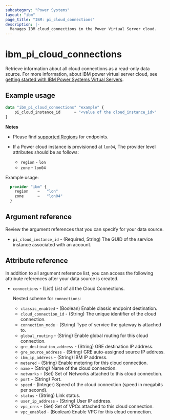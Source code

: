 ```yaml
---
subcategory: "Power Systems"
layout: "ibm"
page_title: "IBM: pi_cloud_connections"
description: |-
  Manages IBM cloud_connections in the Power Virtual Server cloud.
---
```


# ibm_pi_cloud_connections
Retrieve information about all cloud connections as a read-only data source. For more information, about IBM power virtual server cloud, see [getting started with IBM Power Systems Virtual Servers](https://cloud.ibm.com/docs/power-iaas?topic=power-iaas-getting-started).

## Example usage
```terraform
data "ibm_pi_cloud_connections" "example" {
	pi_cloud_instance_id      = "<value of the cloud_instance_id>"
}
```

**Notes**
- Please find [supported Regions](https://cloud.ibm.com/apidocs/power-cloud#endpoint) for endpoints.
- If a Power cloud instance is provisioned at `lon04`, The provider level attributes should be as follows:

  - `region` - `lon`
  - `zone` - `lon04`

Example usage:
  ```terraform
    provider "ibm" {
      region    =   "lon"
      zone      =   "lon04"
    }
  ```

## Argument reference
Review the argument references that you can specify for your data source.

- `pi_cloud_instance_id` - (Required, String) The GUID of the service instance associated with an account.

## Attribute reference
In addition to all argument reference list, you can access the following attribute references after your data source is created.

- `connections` - (List) List of all the Cloud Connections.

  Nested scheme for `connections`:
  - `classic_enabled` - (Boolean) Enable classic endpoint destination.
  - `cloud_connection_id` - (String) The unique identifier of the cloud connection.
  - `connection_mode` - (String) Type of service the gateway is attached to.
  - `global_routing` - (String) Enable global routing for this cloud connection.
  - `gre_destination_address` - (String) GRE destination IP address.
  - `gre_source_address` - (String) GRE auto-assigned source IP address.
  - `ibm_ip_address` - (String) IBM IP address.
  - `metered` - (String) Enable metering for this cloud connection.
  - `name` - (String) Name of the cloud connection.
  - `networks` - (Set) Set of Networks attached to this cloud connection.
  - `port` - (String) Port.
  - `speed` - (Integer) Speed of the cloud connection (speed in megabits per second).
  - `status` - (String) Link status.
  - `user_ip_address` - (String) User IP address.
  - `vpc_crns` - (Set) Set of VPCs attached to this cloud connection.
  - `vpc_enabled` - (Boolean) Enable VPC for this cloud connection.
